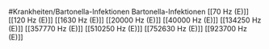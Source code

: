 #Krankheiten/Bartonella-Infektionen
Bartonella-Infektionen
[[70 Hz (E)]]
[[120 Hz (E)]]
[[1630 Hz (E)]]
[[20000 Hz (E)]]
[[40000 Hz (E)]]
[[134250 Hz (E)]]
[[357770 Hz (E)]]
[[510250 Hz (E)]]
[[752630 Hz (E)]]
[[923700 Hz (E)]]